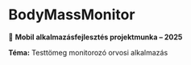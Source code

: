 # BodyMassMonitor

📱 **Mobil alkalmazásfejlesztés projektmunka – 2025**

**Téma:** Testtömeg monitorozó orvosi alkalmazás

